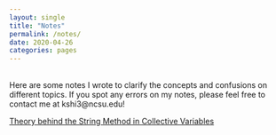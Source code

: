 ```yaml
---
layout: single
title: "Notes"
permalink: /notes/
date: 2020-04-26
categories: pages
---
```

<br />
Here are some notes I wrote to clarify the concepts and confusions on different topics. If you spot any errors on my notes, please feel free to contact me at kshi3@ncsu.edu!

[Theory behind the String Method in Collective Variables](http://)




